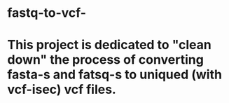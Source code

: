 # fastq-to-vcf-
# This project is dedicated to "clean down" the process of converting fasta-s and fatsq-s to uniqued (with vcf-isec) vcf files.
